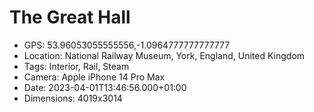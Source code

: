 # The Great Hall

- GPS: 53.96053055555556,-1.0964777777777777
- Location: National Railway Museum, York, England, United Kingdom
- Tags: Interior, Rail, Steam
- Camera: Apple iPhone 14 Pro Max
- Date: 2023-04-01T13:46:56.000+01:00
- Dimensions: 4019x3014
